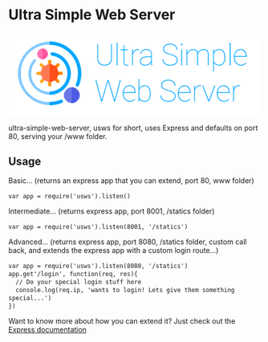 # Ultra Simple Web Server #
![Ultra Simple Web Server Logo](https://github.com/onexdata/usws/raw/master/usws-logo.png "Ultra Simple Web Server Logo")


ultra-simple-web-server, usws for short, uses Express and defaults on port 80, serving your /www folder.


## Usage

Basic... (returns an express app that you can extend, port 80, www folder)
```
var app = require('usws').listen()
```

Intermediate... (returns express app, port 8001, /statics folder)
```
var app = require('usws').listen(8001, '/statics')
```

Advanced... (returns express app, port 8080, /statics folder, custom call back, and extends the express app with a custom login route...)
```
var app = require('usws').listen(8080, '/statics')
app.get'/login', function(req, res){ 
  // Do your special login stuff here
  console.log(req.ip, 'wants to login! Lets give them something special...')
})

```

Want to know more about how you can extend it? Just check out the [Express documentation](https://expressjs.com/en/4x/api.html)